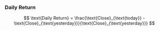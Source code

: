 
### Daily Return

$$
\text{Daily Return} = \frac{\text{Close}_{\text{today}} - \text{Close}_{\text{yesterday}}}{\text{Close}_{\text{yesterday}}}
$$
